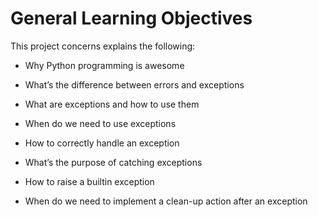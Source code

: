 # General Learning Objectives

This project concerns explains the following:

* Why Python programming is awesome

* What’s the difference between errors and exceptions

* What are exceptions and how to use them

* When do we need to use exceptions

* How to correctly handle an exception

* What’s the purpose of catching exceptions

* How to raise a builtin exception

* When do we need to implement a clean-up action after an exception
